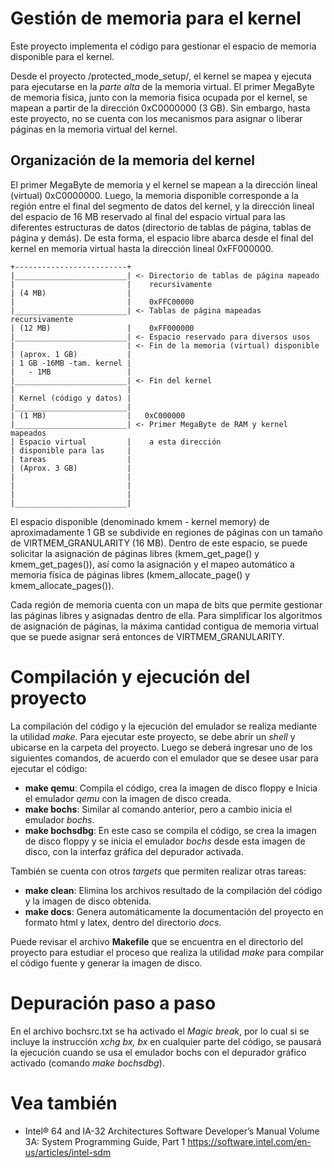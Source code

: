 Gestión de memoria para el kernel
================================
Este proyecto implementa el código para gestionar el espacio de memoria
disponible para el kernel. 

Desde el proyecto /protected_mode_setup/, el kernel se mapea y ejecuta para
ejecutarse en la *parte alta* de la memoria virtual. El primer MegaByte de
memoria física, junto con la memoria física ocupada por el kernel, se
mapean a partir de la dirección 0xC0000000 (3 GB). Sin embargo, hasta este
proyecto, no se cuenta con los mecanismos para asignar o liberar páginas en
la memoria virtual del kernel.

Organización de la memoria del kernel
-------------------------------------
El primer MegaByte de memoria y el kernel se mapean a la dirección lineal
(virtual) 0xC0000000. Luego, la memoria disponible corresponde a la región
entre el final del segmento de datos del kernel, y la dirección lineal  del
espacio de 16 MB reservado al final del espacio virtual para las diferentes
estructuras de datos (directorio de tablas de página, tablas de página y
demás). De esta forma, el espacio libre abarca desde el final del kernel en
memoria virtual hasta la dirección lineal 0xFF000000.

    +-------------------------+
	|_________________________| <- Directorio de tablas de página mapeado
	|                         |    recursivamente
	| (4 MB)                  |
	|                         |    0xFFC00000
	|_________________________| <- Tablas de página mapeadas recursivamente
	| (12 MB)                 |    0xFF000000
	|_________________________| <- Espacio reservado para diversos usos
	|                         | <- Fin de la memoria (virtual) disponible
	| (aprox. 1 GB)           |    
	| 1 GB -16MB -tam. kernel |  
	|   - 1MB                 |  
	|_________________________| <- Fin del kernel
	|                         |
	| Kernel (código y datos) |
	|_________________________|
	| (1 MB)                  |   0xC000000
	|_________________________| <- Primer MegaByte de RAM y kernel mapeados
	| Espacio virtual         |    a esta dirección
	| disponible para las     |
	| tareas                  |
	| (Aprox. 3 GB)           |
	|                         |
	|                         |
	|                         |
	|_________________________|

El espacio disponible (denominado kmem - kernel memory) de aproximadamente
1 GB se subdivide en regiones de páginas con un tamaño de
VIRTMEM_GRANULARITY (16 MB). Dentro de este espacio, se puede solicitar la
asignación de páginas libres (kmem_get_page() y
kmem_get_pages()), así como la asignación y el mapeo automático a
memoria física de páginas libres (kmem_allocate_page() y
kmem_allocate_pages()).

Cada región de memoria cuenta con un mapa de bits que permite gestionar las
páginas libres y asignadas dentro de ella. Para simplificar los algoritmos
de asignación de páginas, la máxima cantidad contigua de memoria virtual
que se puede asignar será entonces de VIRTMEM_GRANULARITY.

Compilación y ejecución del proyecto
==================================

La compilación del código y la ejecución del emulador se realiza mediante la
utilidad *make*. Para ejecutar este proyecto, se debe abrir un *shell* y
ubicarse en la carpeta del proyecto. Luego se deberá ingresar uno de los
siguientes comandos, de acuerdo con el emulador que se desee usar para ejecutar
el código:
- __make qemu__: Compila el código, crea la imagen de disco floppy e Inicia el
  emulador *qemu* con la imagen de disco creada.
- __make bochs__: Similar al comando anterior, pero a cambio inicia el emulador
   *bochs*.
- __make bochsdbg__: En este caso se compila el código, se crea la imagen de
    disco floppy y se inicia el emulador *bochs* desde esta imagen de disco, con
    la interfaz gráfica del depurador activada.

También se cuenta con otros *targets* que permiten realizar otras tareas:
- __make clean__: Elimina los archivos resultado de la compilación del código y
    la imagen de disco obtenida.
- __make docs__: Genera automáticamente la documentación del proyecto en formato
    html y latex, dentro del directorio *docs*.

Puede revisar el archivo __Makefile__ que se encuentra en el directorio del
proyecto para estudiar el proceso que realiza la utilidad *make* para 
compilar el código fuente y generar la imagen de disco.

Depuración paso a paso
======================
En el archivo bochsrc.txt se ha activado el *Magic break*, por lo cual si se
incluye la instrucción *xchg bx, bx* en cualquier parte del código, se pausará
la ejecución cuando se usa el emulador bochs con el depurador gráfico activado
(comando *make bochsdbg*).


Vea también
===========
- Intel® 64 and IA-32 Architectures Software Developer’s Manual Volume 3A:
  System Programming Guide, Part 1 https://software.intel.com/en-us/articles/intel-sdm
